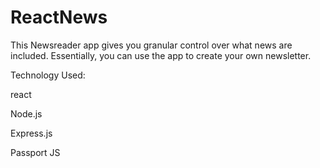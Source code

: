 # ReactNews

This Newsreader app gives you granular control over what news are included. Essentially, you can use the app to create your own newsletter.

Technology Used:

react

Node.js

Express.js

Passport JS


